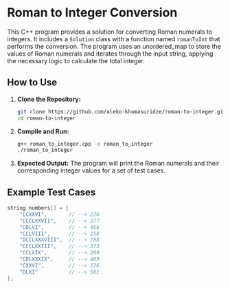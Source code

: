 # Roman to Integer Conversion

This C++ program provides a solution for converting Roman numerals to integers. It includes a `Solution` class with a function named `romanToInt` that performs the conversion. The program uses an unordered_map to store the values of Roman numerals and iterates through the input string, applying the necessary logic to calculate the total integer.

## How to Use

1. **Clone the Repository:**
    ```bash
    git clone https://github.com/aleko-khomasuridze/roman-to-integer.git
    cd roman-to-integer
    ```

2. **Compile and Run:**
    ```bash
    g++ roman_to_integer.cpp -o roman_to_integer
    ./roman_to_integer
    ```

3. **Expected Output:**
    The program will print the Roman numerals and their corresponding integer values for a set of test cases.

## Example Test Cases

```cpp
string numbers[] = {
    "CCXXVI",       // --> 226
    "CCCLXXVII",    // --> 377
    "CDLVI",        // --> 456
    "CCLVIII",      // --> 258
    "DCCLXXXVIII",  // --> 788
    "CCCLXXIII",    // --> 373
    "CCLXIX",       // --> 269
    "CDLXXXIX",     // --> 489
    "CXXVI",        // --> 126
    "DLXI"          // --> 561
};



